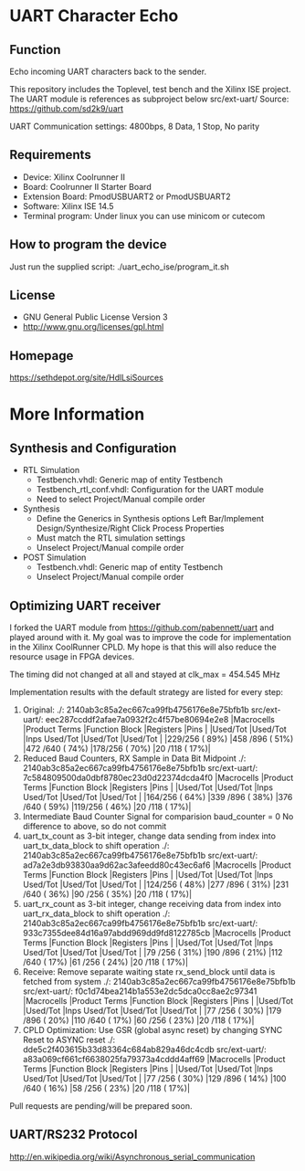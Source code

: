 UART Character Echo
====================

Function
--------
Echo incoming UART characters back to the sender.

This repository includes the Toplevel, test bench and the Xilinx ISE project.
The UART module is references as subproject below src/ext-uart/
    Source: https://github.com/sd2k9/uart

UART Communication settings:  4800bps, 8 Data, 1 Stop, No parity

Requirements
------------
- Device: Xilinx Coolrunner II
- Board: Coolrunner II Starter Board
- Extension Board: PmodUSBUART2 or PmodUSBUART2
- Software: Xilinx ISE 14.5
- Terminal program: Under linux you can use minicom or cutecom

How to program the device
-------------------------
Just run the supplied script: ./uart_echo_ise/program_it.sh

License
-------
- GNU General Public License Version 3
- http://www.gnu.org/licenses/gpl.html

Homepage
--------
https://sethdepot.org/site/HdlLsiSources


More Information
================

Synthesis and Configuration
---------------------------
- RTL Simulation
  - Testbench.vhdl:          Generic map of entity Testbench
  - Testbench_rtl_conf.vhdl: Configuration for the UART module
  - Need to select Project/Manual compile order
- Synthesis
  - Define the Generics in Synthesis options
    Left Bar/Implement Design/Synthesize/Right Click Process Properties
  - Must match the RTL simulation settings
  - Unselect Project/Manual compile order
- POST Simulation
  - Testbench.vhdl:  Generic map of entity Testbench
  - Unselect Project/Manual compile order


Optimizing UART receiver
------------------------
I forked the UART module from https://github.com/pabennett/uart and
played around with it. My goal was to improve the code for implementation
in the Xilinx CoolRunner CPLD. My hope is that this will also reduce the
resource usage in FPGA devices.

The timing did not changed at all and stayed at clk_max = 454.545 MHz

Implementation results with the default strategy are listed for every step:

1. Original:
    ./: 2140ab3c85a2ec667ca99fb4756176e8e75bfb1b
    src/ext-uart/: eec287ccddf2afae7a0932f2c4f57be80694e2e8
    |Macrocells     |Product Terms    |Function Block   |Registers      |Pins          |
    |Used/Tot       |Used/Tot         |Inps Used/Tot    |Used/Tot       |Used/Tot      |
    |229/256 ( 89%) |458 /896  ( 51%) |472 /640  ( 74%) |178/256 ( 70%) |20 /118 ( 17%)|
1. Reduced Baud Counters, RX Sample in Data Bit Midpoint
    ./: 2140ab3c85a2ec667ca99fb4756176e8e75bfb1b
    src/ext-uart/: 7c584809500da0dbf8780ec23d0d22374dcda4f0
    |Macrocells     |Product Terms    |Function Block   |Registers      |Pins          |
    |Used/Tot       |Used/Tot         |Inps Used/Tot    |Used/Tot       |Used/Tot      |
    |164/256 ( 64%) |339 /896  ( 38%) |376 /640  ( 59%) |119/256 ( 46%) |20 /118 ( 17%)|
1. Intermediate Baud Counter Signal for comparision baud_counter = 0
    No difference to above, so do not commit
1. uart_tx_count as 3-bit integer, change data sending from index into uart_tx_data_block to shift operation
    ./: 2140ab3c85a2ec667ca99fb4756176e8e75bfb1b
    src/ext-uart/: ad7a2e3db93830aa9d62ac3afeedd80c43ec6af6
    |Macrocells     |Product Terms    |Function Block   |Registers      |Pins          |
    |Used/Tot       |Used/Tot         |Inps Used/Tot    |Used/Tot       |Used/Tot      |
    |124/256 ( 48%) |277 /896  ( 31%) |231 /640  ( 36%) |90 /256 ( 35%) |20 /118 ( 17%)|
1. uart_rx_count as 3-bit integer, change receiving data from index into uart_rx_data_block to shift operation
    ./: 2140ab3c85a2ec667ca99fb4756176e8e75bfb1b
    src/ext-uart/: 933c7355dee84d16a97abdd969dd9fd8122785cb
    |Macrocells     |Product Terms    |Function Block   |Registers      |Pins          |
    |Used/Tot       |Used/Tot         |Inps Used/Tot    |Used/Tot       |Used/Tot      |
    |79 /256 ( 31%) |190 /896  ( 21%) |112 /640  ( 17%) |61 /256 ( 24%) |20 /118 ( 17%)|
1. Receive: Remove separate waiting state rx_send_block until data is fetched from system
    ./: 2140ab3c85a2ec667ca99fb4756176e8e75bfb1b
    src/ext-uart/: f0c1d74bea214b1a553e2dc5dca0cc8ae2c97341
    |Macrocells     |Product Terms    |Function Block   |Registers      |Pins          |
    |Used/Tot       |Used/Tot         |Inps Used/Tot    |Used/Tot       |Used/Tot      |
    |77 /256 ( 30%) |179 /896  ( 20%) |110 /640  ( 17%) |60 /256 ( 23%) |20 /118 ( 17%)|
1. CPLD Optimization: Use GSR (global async reset) by changing SYNC Reset to ASYNC reset
    ./: dde5c2f403615b33d83364c684ab829a46dc4cdb
    src/ext-uart/: a83a069cf661cf6638025fa79373a4cddd4aff69
    |Macrocells     |Product Terms    |Function Block   |Registers      |Pins          |
    |Used/Tot       |Used/Tot         |Inps Used/Tot    |Used/Tot       |Used/Tot      |
    |77 /256 ( 30%) |129 /896  ( 14%) |100 /640  ( 16%) |58 /256 ( 23%) |20 /118 ( 17%)|


Pull requests are pending/will be prepared soon.



UART/RS232 Protocol
-------------------
http://en.wikipedia.org/wiki/Asynchronous_serial_communication
